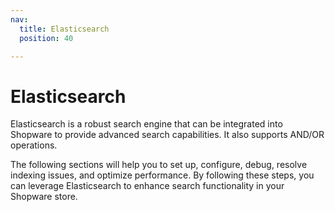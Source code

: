 ```yaml
---
nav:
  title: Elasticsearch
  position: 40

---
```


# Elasticsearch

Elasticsearch is a robust search engine that can be integrated into Shopware to provide advanced search capabilities. It also supports AND/OR operations.

The following sections will help you to set up, configure, debug, resolve indexing issues, and optimize performance. By following these steps, you can leverage Elasticsearch to enhance search functionality in your Shopware store.
